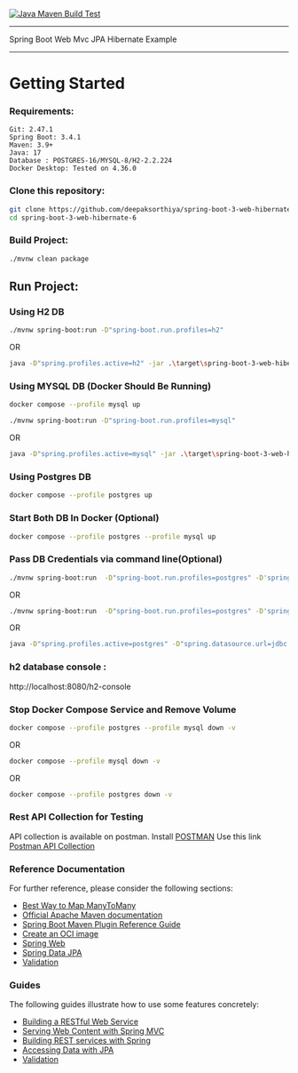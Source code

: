 [![Java Maven Build Test](https://github.com/deepaksorthiya/spring-boot-3-web-hibernate-6/actions/workflows/maven-build.yml/badge.svg)](https://github.com/deepaksorthiya/spring-boot-3-web-hibernate-6/actions/workflows/maven-build.yml)

---

Spring Boot Web Mvc JPA Hibernate Example

---

# Getting Started

### Requirements:

```
Git: 2.47.1
Spring Boot: 3.4.1
Maven: 3.9+
Java: 17
Database : POSTGRES-16/MYSQL-8/H2-2.2.224
Docker Desktop: Tested on 4.36.0
```

### Clone this repository:

```bash
git clone https://github.com/deepaksorthiya/spring-boot-3-web-hibernate-6.git
cd spring-boot-3-web-hibernate-6
```

### Build Project:

```bash
./mvnw clean package
```

## Run Project:

### Using H2 DB

```bash
./mvnw spring-boot:run -D"spring-boot.run.profiles=h2"
```

OR

```bash
java -D"spring.profiles.active=h2" -jar .\target\spring-boot-3-web-hibernate-6-0.0.1-SNAPSHOT.jar
```

### Using MYSQL DB (Docker Should Be Running)

```bash
docker compose --profile mysql up
```

```bash
./mvnw spring-boot:run -D"spring-boot.run.profiles=mysql"
```

OR

```bash
java -D"spring.profiles.active=mysql" -jar .\target\spring-boot-3-web-hibernate-6-0.0.1-SNAPSHOT.jar
```

### Using Postgres DB

```bash
docker compose --profile postgres up
```

### Start Both DB In Docker (Optional)

```bash
docker compose --profile postgres --profile mysql up
```

### Pass DB Credentials via command line(Optional)

```bash
./mvnw spring-boot:run  -D"spring-boot.run.profiles=postgres" -D'spring-boot.run.arguments="--spring.datasource.url=jdbc:postgresql://localhost:5432/testdb --spring.datasource.username=postgres --spring.datasource.password=postgres"'
```

OR

```bash
./mvnw spring-boot:run  -D"spring-boot.run.profiles=postgres" -D'spring-boot.run.jvmArguments="-Dspring.datasource.url=jdbc:postgresql://localhost:5432/testdb -Dspring.datasource.username=postgres -Dspring.datasource.password=postgres"'
```

OR

```bash
java -D"spring.profiles.active=postgres" -D"spring.datasource.url=jdbc:postgresql://localhost:5432/testdb" -D"spring.datasource.username=postgres" -D"spring.datasource.password=postgres" -jar .\target\spring-boot-3-web-hibernate-6-0.0.1-SNAPSHOT.jar
```

### h2 database console :

http://localhost:8080/h2-console

### Stop Docker Compose Service and Remove Volume

```bash
docker compose --profile postgres --profile mysql down -v
```

OR

```bash
docker compose --profile mysql down -v
```

OR

```bash
docker compose --profile postgres down -v
```

### Rest API Collection for Testing

API collection is available on postman. Install [POSTMAN](https://www.postman.com/downloads/) Use this link
[Postman API Collection](https://www.postman.com/deepaksorthiya/workspace/public-ws/collection/12463530-3a20e484-549d-4561-a11b-ef5d40b7fd3f?action=share&creator=12463530&active-environment=12463530-55c10ebe-548f-4c1b-a5ec-4d4ed996c033)

### Reference Documentation

For further reference, please consider the following sections:

* [Best Way to Map ManyToMany](https://vladmihalcea.com/the-best-way-to-use-the-manytomany-annotation-with-jpa-and-hibernate/)
* [Official Apache Maven documentation](https://maven.apache.org/guides/index.html)
* [Spring Boot Maven Plugin Reference Guide](https://docs.spring.io/spring-boot/docs/current/maven-plugin/reference/html/)
* [Create an OCI image](https://docs.spring.io/spring-boot/docs/current/maven-plugin/reference/html/#build-image)
* [Spring Web](https://docs.spring.io/spring-boot/docs/current/reference/htmlsingle/index.html#web)
* [Spring Data JPA](https://docs.spring.io/spring-boot/docs/current/reference/htmlsingle/index.html#data.sql.jpa-and-spring-data)
* [Validation](https://docs.spring.io/spring-boot/docs/current/reference/htmlsingle/index.html#io.validation)

### Guides

The following guides illustrate how to use some features concretely:

* [Building a RESTful Web Service](https://spring.io/guides/gs/rest-service/)
* [Serving Web Content with Spring MVC](https://spring.io/guides/gs/serving-web-content/)
* [Building REST services with Spring](https://spring.io/guides/tutorials/rest/)
* [Accessing Data with JPA](https://spring.io/guides/gs/accessing-data-jpa/)
* [Validation](https://spring.io/guides/gs/validating-form-input/)

